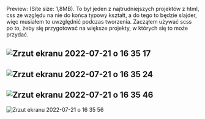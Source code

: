 Preview:
(Site size: 1,8MB). 
To był jeden z najtrudniejszych projektów z html, css ze względu na nie do końca typowy kształt, a do tego to będzie slajder, więc musiałem to uwzględnić podczas tworzenia. Zacząłem używać scss po to, żeby się przygotować na większe projekty, w których się to może przydać.

![Zrzut ekranu 2022-07-21 o 16 35 17](https://user-images.githubusercontent.com/94636710/180243079-541811cf-664b-4ca4-91e8-e46cdd726e11.png)
--------
![Zrzut ekranu 2022-07-21 o 16 35 24](https://user-images.githubusercontent.com/94636710/180243101-70d04f44-e772-4a50-b9be-6430e22c3b8c.png)
--------
![Zrzut ekranu 2022-07-21 o 16 35 46](https://user-images.githubusercontent.com/94636710/180243104-87eeaff0-6fdc-4847-9e0a-c2277d616c95.png)
--------
![Zrzut ekranu 2022-07-21 o 16 35 56](https://user-images.githubusercontent.com/94636710/180243110-b2ff567b-3b66-4934-94f6-8427e128ef12.png)
